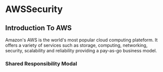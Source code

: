 # AWSSecurity

## Introduction To AWS

Amazon's AWS is the world's most popular cloud computing plateform. It offers a variety of services such as storage, computing, networking, security, scalability and reliability providing a pay-as-go business model.

### Shared Responsibility Modal

